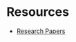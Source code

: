 # Resources

* [Research Papers](https://github.com/hilbert-quantum/resources/blob/main/Research%20Paper/README.md)
